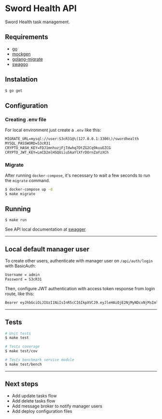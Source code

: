 # Sword Health API

Sword Health task management.

## Requirements

- [go](https://tip.golang.org/doc/go1.19)
- [mockgen](https://github.com/golang/mock)
- [golang-migrate](https://github.com/golang-migrate/migrate/tree/master/cmd/migrate)
- [swaggo](https://github.com/swaggo/swag)

## Instalation

```bash
$ go get
```

## Configuration

### Creating .env file

For local environment just create a `.env` like this:

```txt
MIGRATE_URL=mysql://user:S3cR31@\(127.0.0.1:3306\)/swordhealth
MYSQL_PASSWORD=S3cR31
CRYPTO_HASH_KEY=FDJ1mnhuzjFjTdwhq7DtZG2Cq9kuuEZCG
CRYPTO_JWT_KEY=LmCD2mlHSQUiiu5AaYlXfrDOrnZaYzXCh
```

### Migrate

After running `docker-compose`, it's necessary to wait a few seconds to run the `migrate` command.

```bash
$ docker-compose up -d
$ make migrate
```

## Running

```bash
$ make run
```

See API local documentation at [swagger](http:localhost:8080/api/swagger/index.html)

---

## Local default manager user

To create other users, authenticate with manager user on `/api/auth/login` with BasicAuth:

```txt
Username = admin
Password = S3cR31 
```

Then, configure JWT authentication with access token response from login route, like this:

```txt
Bearer eyJhbGciOiJIUzI1NiIsInR5cCI6IkpXVCJ9.eyJleHAiOjE2NjMyNDcxNjMsImlhdCI6MTY2MzI0NjI2Mywicm9sZSI6Im1hbmFnZXIiLCJzdWIiOjEsInVzZXJuYW1lIjoiYWRtaW4ifQ.vfZayJ5FQ15gyJKbQVSjgwNoeodV6ElICbJIfxz0buc
```

---

## Tests

```bash
# Unit tests
$ make test

# Tests coverage
$ make test/cov

# Tests benchmark service module
$ make test/bench
```

---

## Next steps

- Add update tasks flow
- Add delete tasks flow
- Add message broker to notify manager users
- Add deploy configuration files
